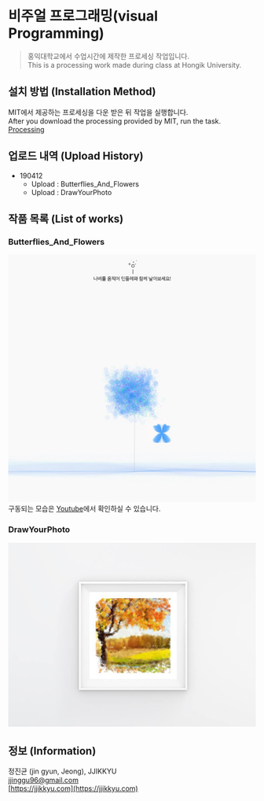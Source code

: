 # 비주얼 프로그래밍(visual Programming)
> 홍익대학교에서 수업시간에 제작한 프로세싱 작업입니다.  
> This is a processing work made during class at Hongik University.  
  
## 설치 방법 (Installation Method)

MIT에서 제공하는 프로세싱을 다운 받은 뒤 작업을 실행합니다.  
After you download the processing provided by MIT, run the task.  
[Processing](https://processing.org/)
  
## 업로드 내역 (Upload History)

* 190412
    * Upload : Butterflies_And_Flowers
    * Upload : DrawYourPhoto
  
## 작품 목록 (List of works)
  
### Butterflies_And_Flowers

![butterfliesAndFlowersImages](./181029_Butterflies_And_Flowers/img/1.jpg)  
구동되는 모습은 [Youtube](https://www.youtube.com/watch?v=l9yPad29zv0)에서 확인하실 수 있습니다.
  
### DrawYourPhoto

![drawYourPhotoImages](./190411_DrawYourPhoto/img/1.jpg)  
  
## 정보 (Information)

정진균 (jin gyun, Jeong), JJIKKYU  
jjinggu96@gmail.com  
[https://jjikkyu.com](https://jjikkyu.com)  


